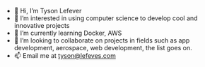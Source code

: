 - 👋 Hi, I’m Tyson Lefever
- 👀 I’m interested in using computer science to develop cool and innovative projects
- 🌱 I’m currently learning Docker, AWS
- 💞️ I’m looking to collaborate on projects in fields such as app development, aerospace, web development, the list goes on.
- 📫 Email me at tyson@lefeves.com

<!---
tlefever/tlefever is a ✨ special ✨ repository because its `README.md` (this file) appears on your GitHub profile.
You can click the Preview link to take a look at your changes.
--->
